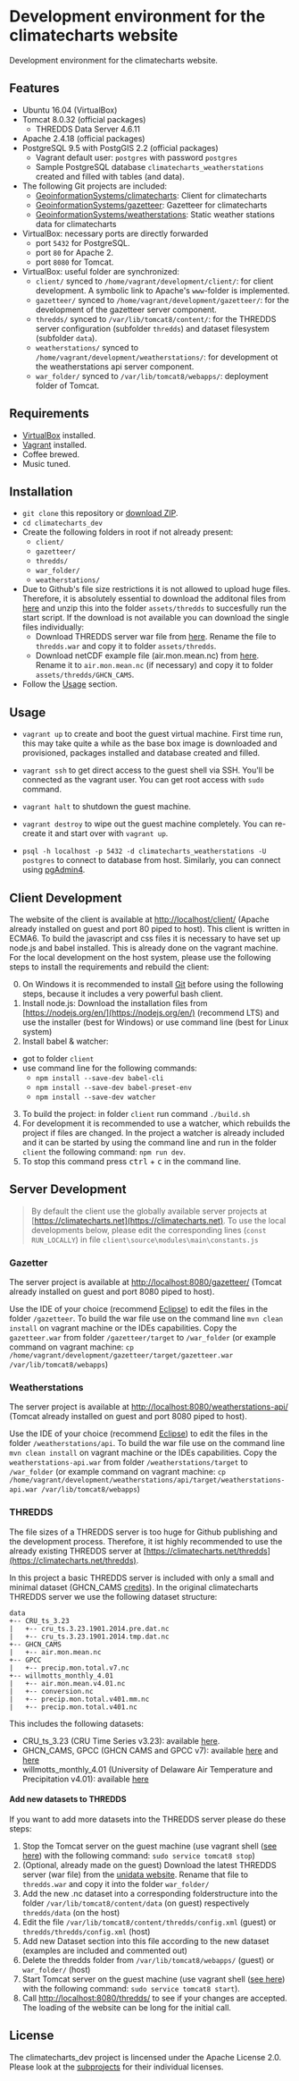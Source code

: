 # Development environment for the climatecharts website

Development environment for the climatecharts website.

## Features

* Ubuntu 16.04 (VirtualBox)
* Tomcat 8.0.32 (official packages)
  * THREDDS Data Server 4.6.11
* Apache 2.4.18 (official packages)
* PostgreSQL 9.5 with PostgGIS 2.2  (official packages)
  * Vagrant default user: `postgres` with password `postgres`
  * Sample PostgreSQL database `climatecharts_weatherstations` created and filled with tables (and data).
* The following Git projects are included:
  * [GeoinformationSystems/climatecharts](https://github.com/GeoinformationSystems/climatecharts): Client for climatecharts
  * [GeoinformationSystems/gazetteer](https://github.com/GeoinformationSystems/gazetteer): Gazetteer for climatecharts
  * [GeoinformationSystems/weatherstations](https://github.com/GeoinformationSystems/weatherstations): Static weather stations data for climatecharts
* VirtualBox: necessary ports are directly forwarded
  * port `5432` for PostgreSQL.
  * port `80` for Apache 2.
  * port `8080` for Tomcat.
* VirtualBox: useful folder are synchronized:
  * `client/` synced to  `/home/vagrant/development/client/`: for client development. A symbolic link to Apache's `www`-folder is implemented.
  * `gazetteer/` synced to `/home/vagrant/development/gazetteer/`: for the development of the gazetteer server component.
  * `thredds/` synced to `/var/lib/tomcat8/content/`: for the THREDDS server configuration (subfolder `thredds`) and dataset filesystem (subfolder `data`).
  * `weatherstations/` synced to `/home/vagrant/development/weatherstations/`: for development ot the weatherstations api server component.
  * `war_folder/` synced to `/var/lib/tomcat8/webapps/`: deployment folder of Tomcat.

## Requirements

* [VirtualBox](https://www.virtualbox.org/) installed.
* [Vagrant](https://www.vagrantup.com/downloads.html) installed.
* Coffee brewed.
* Music tuned.

## Installation

* `git clone` this repository or [download ZIP](https://github.com/GeoinformationSystems/climatecharts_dev).
* `cd climatecharts_dev`
* Create the following folders in root if not already present:
  - `client/`
  - `gazetteer/`
  - `thredds/`
  - `war_folder/`
  - `weatherstations/`
* Due to Github's file size restrictions it is not allowed to upload huge files. Therefore, it is absolutely essential to download the additonal files from [here](https://www.dropbox.com/s/rx812ewiauxwg9x/thredds.zip?dl=0) and unzip this into the folder `assets/thredds` to succesfully run the start script. If the download is not available you can download the single files individually:
  * Download THREDDS server war file from [here](https://www.unidata.ucar.edu/downloads/thredds/index.jsp). Rename the file to `thredds.war` and copy it to folder `assets/thredds`.
  * Download netCDF example file (air.mon.mean.nc) from [here](https://www.esrl.noaa.gov/psd/data/gridded/data.ghcncams.html). Rename it to `air.mon.mean.nc` (if necessary) and copy it to folder `assets/thredds/GHCN_CAMS`.
* Follow the [Usage](#usage) section.

## Usage

* `vagrant up` to create and boot the guest virtual machine.
First time run, this may take quite a while as the base box image is downloaded
and provisioned, packages installed and database created and filled.

* `vagrant ssh` to get direct access to the guest shell via SSH.
You'll be connected as the vagrant user.
You can get root access with `sudo` command.

* `vagrant halt` to shutdown the guest machine.

* `vagrant destroy` to wipe out the guest machine completely.
You can re-create it and start over with `vagrant up`.

* `psql -h localhost -p 5432 -d climatecharts_weatherstations -U postgres` to connect to database from host. Similarly, you can connect using [pgAdmin4](https://www.pgadmin.org/).

## Client Development

The website of the client is available at [http://localhost/client/](http://localhost/client/) (Apache already installed on guest and port 80 piped to host).
This client is written in ECMA6. To build the javascript and css files it is necessary to have set up node.js and babel installed. This is already done on the vagrant machine. For the local development on the host system, please use the following steps to install the requirements and rebuild the client:

0. On Windows it is recommended to install [Git](https://git-scm.com/download/win) before using the following steps, because it includes a very powerful bash client.
1. Install node.js: Download the installation files from [https://nodejs.org/en/](https://nodejs.org/en/) (recommend LTS) and use the installer (best for Windows) or use command line (best for Linux system)
2. Install babel & watcher:
  * got to folder `client`
  * use command line for the following commands:
    * `npm install --save-dev babel-cli`
    * `npm install --save-dev babel-preset-env`
    * `npm install --save-dev watcher`
3. To build the project: in folder `client` run command `./build.sh`
4. For development it is recommended to use a watcher, which rebuilds the project if files are changed. In the project a watcher is already included and it can be started by using the command line and run in the folder `client` the following command: `npm run dev`.
5. To stop this command press <kbd>ctrl</kbd> + <kbd>c</kbd> in the command line.

## Server Development

> By default the client use the globally available server projects at [https://climatecharts.net](https://climatecharts.net). To use the local developments below, please edit the corresponding lines (`const RUN_LOCALLY`) in file `client\source\modules\main\constants.js`

### Gazetter

The server project is available at [http://localhost:8080/gazetteer/](http://localhost:8080/gazetteer/) (Tomcat already installed on guest and port 8080 piped to host).

Use the IDE of your choice (recommend [Eclipse](http://www.eclipse.org/)) to edit the files in the folder `/gazetteer`.
To build the war file use on the command line `mvn clean install` on vagrant machine or the IDEs capabilities.
Copy the `gazetteer.war` from folder `/gazetteer/target` to `/war_folder` (or example command on vagrant machine: `cp /home/vagrant/development/gazetteer/target/gazetteer.war /var/lib/tomcat8/webapps`)

### Weatherstations

The server project is available at [http://localhost:8080/weatherstations-api/](http://localhost:8080/weatherstations-api/) (Tomcat already installed on guest and port 8080 piped to host).

Use the IDE of your choice (recommend [Eclipse](http://www.eclipse.org/)) to edit the files in the folder `/weatherstations/api`.
To build the war file use on the command line `mvn clean install` on vagrant machine or the IDEs capabilities.
Copy the `weatherstations-api.war` from folder `/weatherstations/target` to `/war_folder` (or example command on vagrant machine: `cp /home/vagrant/development/weatherstations/api/target/weatherstations-api.war /var/lib/tomcat8/webapps`)

### THREDDS

The file sizes of a THREDDS server is too huge for Github publishing and the development process. Therefore, it ist highly recommended to use the already existing THREDDS server at [https://climatecharts.net/thredds](https://climatecharts.net/thredds).

In this project a basic THREDDS server is included with only a small and minimal dataset (GHCN_CAMS [credits](https://www.esrl.noaa.gov/psd/data/gridded/data.ghcncams.html)). In the original climatecharts THREDDS server we use the following dataset structure:

```
data
+-- CRU_ts_3.23
|   +-- cru_ts.3.23.1901.2014.pre.dat.nc
|   +-- cru_ts.3.23.1901.2014.tmp.dat.nc
+-- GHCN_CAMS
|   +-- air.mon.mean.nc
+-- GPCC
|   +-- precip.mon.total.v7.nc
+-- willmotts_monthly_4.01
|   +-- air.mon.mean.v4.01.nc
|   +-- conversion.nc
|   +-- precip.mon.total.v401.mm.nc
|   +-- precip.mon.total.v401.nc
```

This includes the following datasets:
- CRU_ts_3.23 (CRU Time Series v3.23): available [here](http://catalogue.ceda.ac.uk/uuid/5dca9487dc614711a3a933e44a933ad3).
- GHCN_CAMS, GPCC (GHCN CAMS and GPCC v7): available [here](https://www.esrl.noaa.gov/psd/data/gridded/data.ghcncams.html) and [here](https://www.esrl.noaa.gov/psd/data/gridded/data.gpcc.html)
- willmotts_monthly_4.01 (University of Delaware Air Temperature and Precipitation v4.01): available [here](https://www.esrl.noaa.gov/psd/data/gridded/data.UDel_AirT_Precip.html)

#### Add new datasets to THREDDS

If you want to add more datasets into the THREDDS server please do these steps:

1. Stop the Tomcat server on the guest machine (use vagrant shell ([see here](https://github.com/GeoinformationSystems/climatecharts_dev#usage)) with the following command: `sudo service tomcat8 stop`)
2. (Optional, already made on the guest) Download the latest THREDDS server (war file) from the [unidata website](https://www.unidata.ucar.edu/downloads/thredds/index.jsp). Rename that file to `thredds.war` and copy it into the folder `war_folder/`
3. Add the new .nc dataset into a corresponding folderstructure into the folder `/var/lib/tomcat8/content/data` (on guest) respectively `thredds/data` (on the host)
4. Edit the file `/var/lib/tomcat8/content/thredds/config.xml` (guest) or `thredds/thredds/config.xml` (host)
  1. Add new Dataset section into this file according to the new dataset (examples are included and commented out)
5. Delete the thredds folder from `/var/lib/tomcat8/webapps/` (guest) or `war_folder/` (host)
6. Start Tomcat server on the guest machine (use vagrant shell ([see here](https://github.com/GeoinformationSystems/climatecharts_dev#usage)) with the following command: `sudo service tomcat8 start`).
7. Call [http://localhost:8080/thredds/](http://localhost:8080/thredds/) to see if your changes are accepted. The loading of the website can be long for the initial call.

## License

The climatecharts_dev project is lincensed under the Apache License 2.0. Please look at the [subprojects](#features) for their individual 
licenses.
